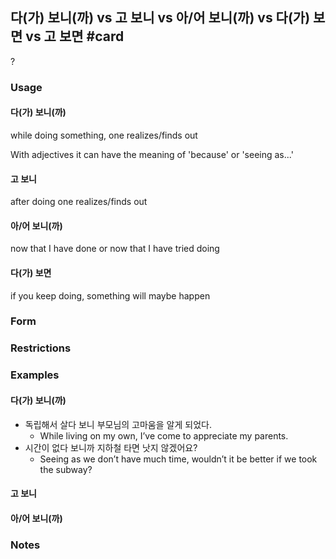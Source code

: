 ## 다(가) 보니(까) vs 고 보니 vs  아/어 보니(까) vs 다(가) 보면 vs 고 보면 #card
?
### Usage
#### 다(가) 보니(까)
while doing something, one realizes/finds out

With adjectives it can have the meaning of 'because' or 'seeing as...'
#### 고 보니
after doing one realizes/finds out
#### 아/어 보니(까)
now that I have done or now that I have tried doing
#### 다(가) 보면
if you keep doing, something will maybe happen
### Form
### Restrictions
### Examples
#### 다(가) 보니(까)
* 독립해서 살다 보니 부모님의 고마움을 알게 되었다.
	* While living on my own, I’ve come to appreciate my parents.
* 시간이 없다 보니까 지하철 타면 낫지 않겠어요? 
	* Seeing as we don’t have much time, wouldn’t it be better if we took the subway?
#### 고 보니
#### 아/어 보니(까)
### Notes
